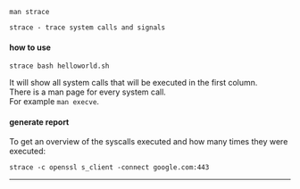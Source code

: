 ```
man strace
```

```
strace - trace system calls and signals
```

#### how to use

```
strace bash helloworld.sh
```

It will show all system calls that will be executed in the first column.\
There is a man page for every system call.\
For example `man execve`.

#### generate report

To get an overview of the syscalls executed and how many times they were executed:
```
strace -c openssl s_client -connect google.com:443
```

***
